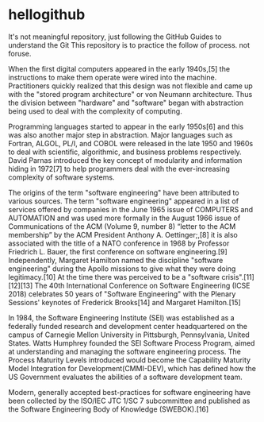 # hellogithub
It's not meaningful repository, just following the GitHub Guides to understand the Git
This repository is to practice the follow of process. not foruse.


When the first digital computers appeared in the early 1940s,[5] the instructions to make them operate were wired into the machine. Practitioners quickly realized that this design was not flexible and came up with the "stored program architecture" or von Neumann architecture. Thus the division between "hardware" and "software" began with abstraction being used to deal with the complexity of computing.

Programming languages started to appear in the early 1950s[6] and this was also another major step in abstraction. Major languages such as Fortran, ALGOL, PL/I, and COBOL were released in the late 1950 and 1960s to deal with scientific, algorithmic, and business problems respectively. David Parnas introduced the key concept of modularity and information hiding in 1972[7] to help programmers deal with the ever-increasing complexity of software systems.

The origins of the term "software engineering" have been attributed to various sources. The term "software engineering" appeared in a list of services offered by companies in the June 1965 issue of COMPUTERS and AUTOMATION and was used more formally in the August 1966 issue of Communications of the ACM (Volume 9, number 8) “letter to the ACM membership” by the ACM President Anthony A. Oettinger;,[8] it is also associated with the title of a NATO conference in 1968 by Professor Friedrich L. Bauer, the first conference on software engineering.[9] Independently, Margaret Hamilton named the discipline "software engineering" during the Apollo missions to give what they were doing legitimacy.[10] At the time there was perceived to be a "software crisis".[11][12][13] The 40th International Conference on Software Engineering (ICSE 2018) celebrates 50 years of "Software Engineering" with the Plenary Sessions' keynotes of Frederick Brooks[14] and Margaret Hamilton.[15]

In 1984, the Software Engineering Institute (SEI) was established as a federally funded research and development center headquartered on the campus of Carnegie Mellon University in Pittsburgh, Pennsylvania, United States. Watts Humphrey founded the SEI Software Process Program, aimed at understanding and managing the software engineering process. The Process Maturity Levels introduced would become the Capability Maturity Model Integration for Development(CMMI-DEV), which has defined how the US Government evaluates the abilities of a software development team.

Modern, generally accepted best-practices for software engineering have been collected by the ISO/IEC JTC 1/SC 7 subcommittee and published as the Software Engineering Body of Knowledge (SWEBOK).[16]
